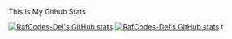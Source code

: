 This Is My Github Stats

[![RafCodes-Del's GitHub stats](https://github-readme-stats.vercel.app/api?username=RafCodes-del&show_icons=true&theme=dark)](https://github.com/RafCodes-del/RafCodes-del)
[![RafCodes-Del's GitHub stats](https://github-readme-stats.vercel.app/api/top-langs?username=RafCodes-del&show_icons=true&theme=dark)](https://github.com/RafCodes-del/RafCodes-del)
t
